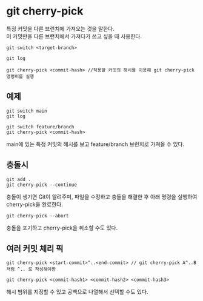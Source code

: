 # git cherry-pick

특정 커밋을 다른 브런치에 가져오는 것을 말한다.  
이 커밋만을 다른 브런치에서 가져다가 쓰고 싶을 때 사용한다.

```
git switch <target-branch>

git log

git cherry-pick <commit-hash> //적용할 커밋의 해시를 이용해 git cherry-pick 명령어를 실행
```

## 예제

```
git switch main
git log

git switch feature/branch
git cherry-pick <commit-hash>
```

main에 있는 특정 커밋의 해시를 보고 feature/branch 브런치로 가져올 수 있다.

## 충돌시

```
git add .
git cherry-pick --continue
```

충돌이 생기면 Git이 알려주며, 파일을 수정하고 충돌을 해결한 후 아래 명령을 실행하여 cherry-pick을 완료한다.

```
git cherry-pick --abort
```

충돌을 포기하고 cherry-pick을 취소할 수도 있다.

## 여러 커밋 체리 픽

```
git cherry-pick <start-commit>^..<end-commit> // git cherry-pick A^..B 처럼 ^.. 로 작성해야함

git cherry-pick <commit-hash1> <commit-hash2> <commit-hash3>
```

해시 범위를 지정할 수 있고 공백으로 나열해서 선택할 수도 있다.
